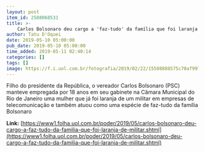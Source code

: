 ```yaml
---
layout: post
item_id: 2588068531
title: >-
    Carlos Bolsonaro deu cargo a 'faz-tudo' da família que foi laranja de militar
author: Tatu D'Oquei
date: 2019-05-10 05:00:00
pub_date: 2019-05-10 05:00:00
time_added: 2019-05-11 02:40:14
categories: []
tags: []
image: https://f.i.uol.com.br/fotografia/2019/02/22/15508888575c70af997c416_1550888857_3x2_rt.jpg
---
```


Filho do presidente da República, o vereador Carlos Bolsonaro (PSC) manteve empregada por 18 anos em seu gabinete na Câmara Municipal do Rio de Janeiro uma mulher que já foi laranja de um militar em empresas de telecomunicação e também atuou como uma espécie de faz-tudo da família Bolsonaro

**Link:** [https://www1.folha.uol.com.br/poder/2019/05/carlos-bolsonaro-deu-cargo-a-faz-tudo-da-familia-que-foi-laranja-de-militar.shtml](https://www1.folha.uol.com.br/poder/2019/05/carlos-bolsonaro-deu-cargo-a-faz-tudo-da-familia-que-foi-laranja-de-militar.shtml)


